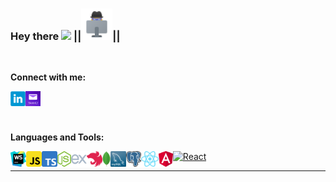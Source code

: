 ### Hey there <img src="https://media.giphy.com/media/hvRJCLFzcasrR4ia7z/giphy.gif" width="25px"> ||<img src="https://raw.githubusercontent.com/LLpanov/LLpanov/main/icons/personal.png" width="50px">||
<br/>  

**Connect with me:**

<a href="https://www.linkedin.com/in/leonid-panov-a814aa23b/">
  <img align="left" alt="LinkedIn" width="24px" src="https://github.com/LLpanov/LLpanov/blob/main/icons/linkedin.png" />

</a>
<a href="https://mailto:leonardopanov@yahoo.com/">
  <img align="left" alt="Yahoo" width="24px" src="https://raw.githubusercontent.com/LLpanov/LLpanov/main/icons/yahoo.png" />
</a>


<br/>
<br/>
<br/>

**Languages and Tools:**

<a href="https://githubusercontent.com/LLpanov/LLpanov/main/icons/WebStorm.png">
  <img height="25" title="React" src="https://githubusercontent.com/LLpanov/LLpanov/main/icons/WebStorm.png">
</a>
<img align="left" height="25" title="WebStorm"  src="https://raw.githubusercontent.com/LLpanov/LLpanov/main/icons/WebStorm.png">
<img align="left" height="25" title="JavaScript" src="https://raw.githubusercontent.com/LLpanov/LLpanov/main/icons/JavaScript.png">
<img align="left" height="25" title="TypeScript" src="https://raw.githubusercontent.com/LLpanov/LLpanov/main/icons/TypeScript.png">
<img align="left" height="25" title="NodeJs" src="https://raw.githubusercontent.com/LLpanov/LLpanov/main/icons/nodeJs.png">
<img align="left" height="25" title="expressJS" src="https://raw.githubusercontent.com/LLpanov/LLpanov/main/icons/icons8-express-js-480.png">
<img align="left" height="25" title="NestJS" src="https://raw.githubusercontent.com/LLpanov/LLpanov/main/icons/nestjs.png">
<img align="left" height="25" title="MongoDB" src="https://github.com/LLpanov/LLpanov/blob/main/icons/MongoDB.png">
<img align="left" height="25" title="MySQL"  src="https://raw.githubusercontent.com/LLpanov/LLpanov/main/icons/MySQL.png">
<img align="left" height="25" title="PostgreSQL"  src="https://raw.githubusercontent.com/LLpanov/LLpanov/main/icons/postgreess.png">
<img align="left" height="25" title="React"  src="https://raw.githubusercontent.com/LLpanov/LLpanov/main/icons/React.png">
<img align="left" height="25" title="Angular"  src="https://raw.githubusercontent.com/LLpanov/LLpanov/main/icons/Angular.png">
<br/>  
<hr/>

